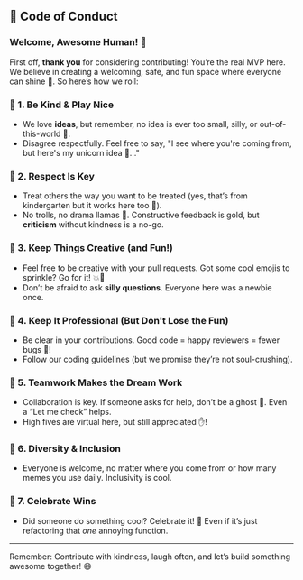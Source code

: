 ## 🌟 Code of Conduct

### Welcome, Awesome Human! 🤗

First off, **thank you** for considering contributing! You’re the real MVP here. We believe in creating a welcoming, safe, and fun space where everyone can shine 🌈. So here’s how we roll:

### 🧸 1. Be Kind & Play Nice
- We love **ideas**, but remember, no idea is ever too small, silly, or out-of-this-world 🚀.
- Disagree respectfully. Feel free to say, "I see where you're coming from, but here's my unicorn idea 🦄..."

### 🤝 2. Respect Is Key
- Treat others the way you want to be treated (yes, that’s from kindergarten but it works here too 🎒).
- No trolls, no drama llamas 🦙. Constructive feedback is gold, but **criticism** without kindness is a no-go.

### 🎨 3. Keep Things Creative (and Fun!)
- Feel free to be creative with your pull requests. Got some cool emojis to sprinkle? Go for it! 💥🌟
- Don’t be afraid to ask **silly questions**. Everyone here was a newbie once.

### 🎯 4. Keep It Professional (But Don't Lose the Fun)
- Be clear in your contributions. Good code = happy reviewers = fewer bugs 🐞!
- Follow our coding guidelines (but we promise they’re not soul-crushing).

### 🚀 5. Teamwork Makes the Dream Work
- Collaboration is key. If someone asks for help, don’t be a ghost 👻. Even a “Let me check” helps.
- High fives are virtual here, but still appreciated ✋!

### 🌈 6. Diversity & Inclusion
- Everyone is welcome, no matter where you come from or how many memes you use daily. Inclusivity is cool.

### 🎉 7. Celebrate Wins
- Did someone do something cool? Celebrate it! 🎉 Even if it’s just refactoring that *one* annoying function.
  
---

Remember: Contribute with kindness, laugh often, and let’s build something awesome together! 😄

